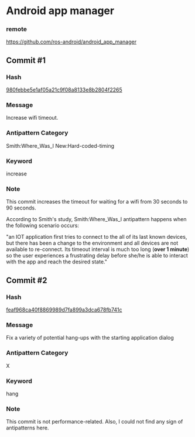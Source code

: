 # Android app manager

### remote
https://github.com/ros-android/android_app_manager

## Commit #1 

### Hash
[980febbe5e1af05a21c9f08a8133e8b2804f2265](https://github.com/ros-android/android_app_manager/commit/980febbe5e1af05a21c9f08a8133e8b2804f2265)

### Message
Increase wifi timeout.

### Antipattern Category
Smith:Where_Was_I
New:Hard-coded-timing

### Keyword
increase

### Note
This commit increases the timeout for waiting for a wifi from 30 seconds to 90 seconds.
 
According to Smith's study, Smith:Where_Was_I antipattern happens when the following scenario occurs:
 
"an IOT application first tries   to   connect to the all of its last known devices, but there has been a change to the environment and all devices are not available to re-connect. Its timeout interval is much too long (**over 1 minute**) so the  user  experiences  a  frustrating  delay  before  she/he  is  able  to  interact with the app and reach the desired state." 


## Commit #2 
### Hash
[feaf968ca40f8869989d7fa899a3dca678fb741c](https://github.com/ros-android/android_app_manager/commit/feaf968ca40f8869989d7fa899a3dca678fb741c)

### Message
Fix a variety of potential hang-ups with the starting application dialog

### Antipattern Category
X

### Keyword
hang

### Note
This commit is not performance-related. Also, I could not find any sign of antipatterns here.

